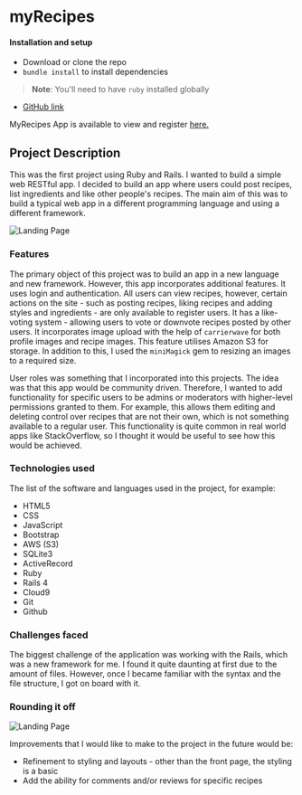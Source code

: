 # myRecipes

#### Installation and setup

- Download or clone the repo
- `bundle install` to install dependencies

> **Note**: You'll need to have `ruby` installed globally

- [GitHub link](https://github.com/timrooke1991/myrecipes)

MyRecipes App is available to view and register [here.](https://myrecipestr.herokuapp.com)

## Project Description

This was the first project using Ruby and Rails. I wanted to build a simple web RESTful app. I decided to build an app where users could post recipes, list ingredients and like other people's recipes. The main aim of this was to build a typical web app in a different programming language and using a different framework.  

![Landing Page](../assets/img/my-recipes/home.png)   

### [](https://github.com/timrooke1991/myrecipes#features)Features

The primary object of this project was to build an app in a new language and new framework. However, this app incorporates additional features. It uses login and authentication. All users can view recipes, however, certain actions on the site - such as posting recipes, liking recipes and adding styles and ingredients - are only available to register users. It has a like-voting system - allowing users to vote or downvote recipes posted by other users. It incorporates image upload with the help of `carrierwave` for both profile images and recipe images. This feature utilises Amazon S3 for storage. In addition to this, I used the `miniMagick` gem to resizing an images to a required size. 

User roles was something that I incorporated into this projects. The idea was that this app would be community driven. Therefore, I wanted to add functionality for specific users to be admins or moderators with higher-level permissions granted to them. For example, this allows them editing and deleting control over recipes that are not their own, which is not something available to a regular user. This functionality is quite common in real world apps like StackOverflow, so I thought it would be useful to see how this would be achieved. 

### [](https://github.com/timrooke1991/myrecipes#technologies-used)Technologies used

The list of the software and languages used in the project, for example:

- HTML5
- CSS
- JavaScript
- Bootstrap 
- AWS (S3)
- SQLite3
- ActiveRecord
- Ruby
- Rails 4
- Cloud9
- Git
- Github

### [](https://github.com/timrooke1991/myrecipes#challenges-faced)Challenges faced

The biggest challenge of the application was working with the Rails, which was a new framework for me. I found it quite daunting at first due to the amount of files. However, once I became familiar with the syntax and the file structure, I got on board with it. 

### [](https://github.com/timrooke1991/myrecipes#rounding-it-off)Rounding it off

![Landing Page](../assets/img/my-recipes/index.png)   

Improvements that I would like to make to the project in the future would be:

- Refinement to styling and layouts - other than the front page, the styling is a basic
- Add the ability for comments and/or reviews for specific recipes

